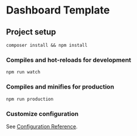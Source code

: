 # Dashboard Template

## Project setup
```
composer install && npm install
```

### Compiles and hot-reloads for development
```
npm run watch
```

### Compiles and minifies for production
```
npm run production
```

### Customize configuration
See [Configuration Reference](https://cli.vuejs.org/config/).
